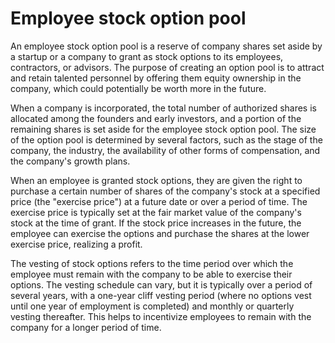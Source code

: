 # Employee stock option pool

An employee stock option pool is a reserve of company shares set aside by a startup or a company to grant as stock options to its employees, contractors, or advisors. The purpose of creating an option pool is to attract and retain talented personnel by offering them equity ownership in the company, which could potentially be worth more in the future.

When a company is incorporated, the total number of authorized shares is allocated among the founders and early investors, and a portion of the remaining shares is set aside for the employee stock option pool. The size of the option pool is determined by several factors, such as the stage of the company, the industry, the availability of other forms of compensation, and the company's growth plans.

When an employee is granted stock options, they are given the right to purchase a certain number of shares of the company's stock at a specified price (the "exercise price") at a future date or over a period of time. The exercise price is typically set at the fair market value of the company's stock at the time of grant. If the stock price increases in the future, the employee can exercise the options and purchase the shares at the lower exercise price, realizing a profit.

The vesting of stock options refers to the time period over which the employee must remain with the company to be able to exercise their options. The vesting schedule can vary, but it is typically over a period of several years, with a one-year cliff vesting period (where no options vest until one year of employment is completed) and monthly or quarterly vesting thereafter. This helps to incentivize employees to remain with the company for a longer period of time.